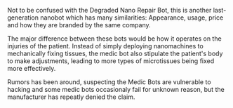 Not to be confused with the Degraded Nano Repair Bot, this is another last-generation nanobot which has many similarities: Appearance, usage, price and how they are branded by the same company.

The major difference between these bots would be how it operates on the injuries of the patient. Instead of simply deploying nanomachines to mechanically fixing tissues, the medic bot also stipulate the patient's body to make adjustments, leading to more types of microtissues being fixed more effectively.

Rumors has been around, suspecting the Medic Bots are vulnerable to hacking and some medic bots occasionaly fail for unknown reason, but the manufacturer has repeatly denied the claim.
